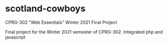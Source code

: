 # scotland-cowboys
CPRG-302 "Web Essentials" Winter 2021 Final Project

Final project for the Winter 2021 semester of CPRG-302. Integrated php and javascript
